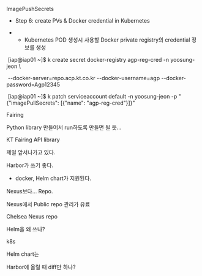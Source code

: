 ImagePushSecrets



- Step 6: create PVs & Docker credential in Kubernetes

- - Kubernetes POD 생성시 사용할 Docker private registry의 credential 정보를 생성

​     [iap@iap01 ~]$ k create secret docker-registry agp-reg-cred -n yoosung-jeon \

​                 --docker-server=repo.acp.kt.co.kr --docker-username=agp --docker-password=Agp12345

​     [iap@iap01 ~]$ k patch serviceaccount default -n yoosung-jeon -p "{\"imagePullSecrets\": [{\"name\": \"agp-reg-cred\"}]}"



Fairing

Python library 만들어서 run하도록 만들면 될 듯...

KT Fairing API library

제일 앞서나가고 있다.

Harbor가 쓰기 좋다.

- docker, Helm chart가 지원된다.

Nexus보다... Repo. 

Nexus에서 Public repo 관리가 유료

Chelsea Nexus repo



Helm을 왜 쓰나?

k8s 

Helm chart는 



Harbor에 올릴 때 diff만 하나?


